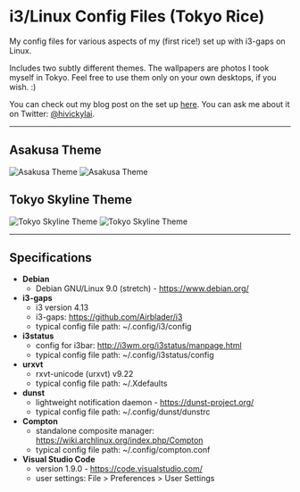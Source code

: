 # i3/Linux Config Files (Tokyo Rice)

My config files for various aspects of my (first rice!) set up with i3-gaps on Linux.

Includes two subtly different themes. The wallpapers are photos I took myself in Tokyo. Feel free to use them only on your own desktops, if you wish. :)

You can check out my blog post on the set up [here](https://vickylai.io/verbose/blog/2017-02-06-linux-debian-i3/). You can ask me about it on Twitter: [@hivickylai](https://twitter.com/hivickylai).

***

## Asakusa Theme
![Asakusa Theme](/i3-asakusa-theme/screenshot-asakusa.png)
![Asakusa Theme](/i3-asakusa-theme/screenshot-asakusa-stats.png)

## Tokyo Skyline Theme
![Tokyo Skyline Theme](/i3-tokyo-skyline-theme/screenshot-tokyo-skyline.png)
![Tokyo Skyline Theme](/i3-tokyo-skyline-theme/screenshot-tokyo-skyline-stats.png)

***

## Specifications  
* __Debian__
  * Debian GNU/Linux 9.0 (stretch) - https://www.debian.org/
* __i3-gaps__
  * i3 version 4.13
  * i3-gaps: https://github.com/Airblader/i3
  * typical config file path: ~/.config/i3/config
* __i3status__
  * config for i3bar: http://i3wm.org/i3status/manpage.html
  * typical config file path: ~/.config/i3status/config
* __urxvt__
  * rxvt-unicode (urxvt) v9.22
  * typical config file path: ~/.Xdefaults
* __dunst__
  * lightweight notification daemon - https://dunst-project.org/
  * typical config file path: ~/.config/dunst/dunstrc
* __Compton__
  * standalone composite manager: https://wiki.archlinux.org/index.php/Compton
  * typical config file path: ~/.config/compton.conf
* __Visual Studio Code__
  * version 1.9.0 - https://code.visualstudio.com/
  * user settings: File > Preferences > User Settings

